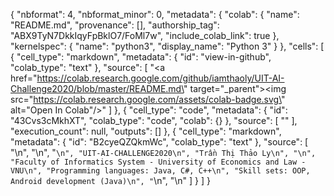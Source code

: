 {
  "nbformat": 4,
  "nbformat_minor": 0,
  "metadata": {
    "colab": {
      "name": "README.md",
      "provenance": [],
      "authorship_tag": "ABX9TyN7DkkIqyFpBklO7/FoMl7w",
      "include_colab_link": true
    },
    "kernelspec": {
      "name": "python3",
      "display_name": "Python 3"
    }
  },
  "cells": [
    {
      "cell_type": "markdown",
      "metadata": {
        "id": "view-in-github",
        "colab_type": "text"
      },
      "source": [
        "<a href=\"https://colab.research.google.com/github/iamthaoly/UIT-AI-Challenge2020/blob/master/README.md\" target=\"_parent\"><img src=\"https://colab.research.google.com/assets/colab-badge.svg\" alt=\"Open In Colab\"/></a>"
      ]
    },
    {
      "cell_type": "code",
      "metadata": {
        "id": "43Cvs3cMkhXT",
        "colab_type": "code",
        "colab": {}
      },
      "source": [
        ""
      ],
      "execution_count": null,
      "outputs": []
    },
    {
      "cell_type": "markdown",
      "metadata": {
        "id": "B2cyeQZQkmWc",
        "colab_type": "text"
      },
      "source": [
        "\n",
        "\n",
        "```\n",
        "UIT-AI-CHALLENGE2020\n",
        "Trần Thị Thảo Ly\n",
        "\n",
        "Faculty of Informatics System - University of Economics and Law - VNU\n",
        "Programming languages: Java, C#, C++\n",
        "Skill sets: OOP, Android development (Java)\n",
        "```\n",
        "\n"
      ]
    }
  ]
}